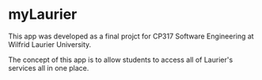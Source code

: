 # myLaurier

This app was developed as a final projct for CP317 Software Engineering at Wilfrid Laurier University.

The concept of this app is to allow students to access all of Laurier's services all in one place.
